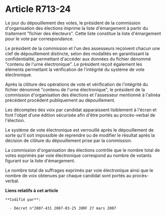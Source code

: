 # Article R713-24

Le jour du dépouillement des votes, le président de la commission d'organisation des élections imprime la liste d'émargement
à partir du traitement "fichier des électeurs". Cette liste constitue la liste d'émargement pour le vote par correspondance.

Le président de la commission et l'un des assesseurs reçoivent chacun une clef de dépouillement distincte, selon des
modalités en garantissant la confidentialité, permettant d'accéder aux données du fichier dénommé "contenu de l'urne
électronique". Le président reçoit également les éléments permettant la vérification de l'intégrité du système de vote
électronique.

Après la clôture des opérations de vote et vérification de l'intégrité du fichier dénommé "contenu de l'urne électronique",
le président de la commission d'organisation des élections et l'assesseur mentionné à l'alinéa précédent procèdent
publiquement au dépouillement.

Les décomptes des voix par candidat apparaissent lisiblement à l'écran et font l'objet d'une édition sécurisée afin d'être
portés au procès-verbal de l'élection.

Le système de vote électronique est verrouillé après le dépouillement de sorte qu'il soit impossible de reprendre ou de
modifier le résultat après la décision de clôture du dépouillement prise par la commission.

La commission d'organisation des élections contrôle que le nombre total de votes exprimés par voie électronique correspond au
nombre de votants figurant sur la liste d'émargement.

Le nombre total de suffrages exprimés par voie électronique ainsi que le nombre de voix obtenues par chaque candidat sont
portés au procès-verbal.

**Liens relatifs à cet article**

	**Codifié par**:

	  - Décret n°2007-431 2007-03-25 JORF 27 mars 2007
